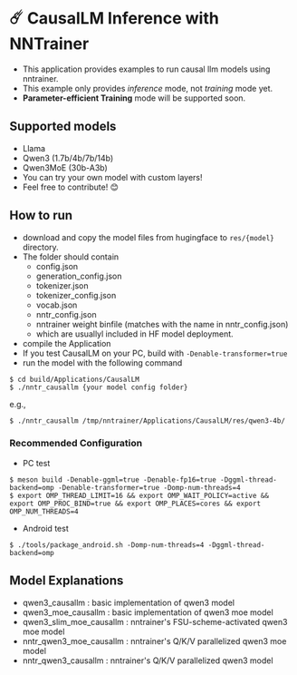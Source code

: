 # ☄️ CausalLM Inference with NNTrainer

- This application provides examples to run causal llm models using nntrainer.
- This example only provides *inference* mode, not *training* mode yet.
- **Parameter-efficient Training** mode will be supported soon.

## Supported models

- Llama
- Qwen3 (1.7b/4b/7b/14b)
- Qwen3MoE (30b-A3b)
- You can try your own model with custom layers! 
- Feel free to contribute! 😊

## How to run

- download and copy the model files from hugingface to `res/{model}` directory.
- The folder should contain
    - config.json
    - generation_config.json
    - tokenizer.json
    - tokenizer_config.json
    - vocab.json
    - nntr_config.json
    - nntrainer weight binfile (matches with the name in nntr_config.json)
    - which are usuallyl included in HF model deployment.
- compile the Application
- If you test CausalLM on your PC, build with `-Denable-transformer=true`
- run the model with the following command

```
$ cd build/Applications/CausalLM
$ ./nntr_causallm {your model config folder}
```

e.g.,

```
$ ./nntr_causallm /tmp/nntrainer/Applications/CausalLM/res/qwen3-4b/
```

### Recommended Configuration 

- PC test
```
$ meson build -Denable-ggml=true -Denable-fp16=true -Dggml-thread-backend=omp -Denable-transformer=true -Domp-num-threads=4
$ export OMP_THREAD_LIMIT=16 && export OMP_WAIT_POLICY=active && export OMP_PROC_BIND=true && export OMP_PLACES=cores && export OMP_NUM_THREADS=4
```

- Android test
```
$ ./tools/package_android.sh -Domp-num-threads=4 -Dggml-thread-backend=omp
```

## Model Explanations

- qwen3_causallm : basic implementation of qwen3 model
- qwen3_moe_causallm : basic implementation of qwen3 moe model
- qwen3_slim_moe_causallm : nntrainer's FSU-scheme-activated qwen3 moe model
- nntr_qwen3_moe_causallm : nntrainer's Q/K/V parallelized qwen3 moe model
- nntr_qwen3_causallm : nntrainer's Q/K/V parallelized qwen3 model

